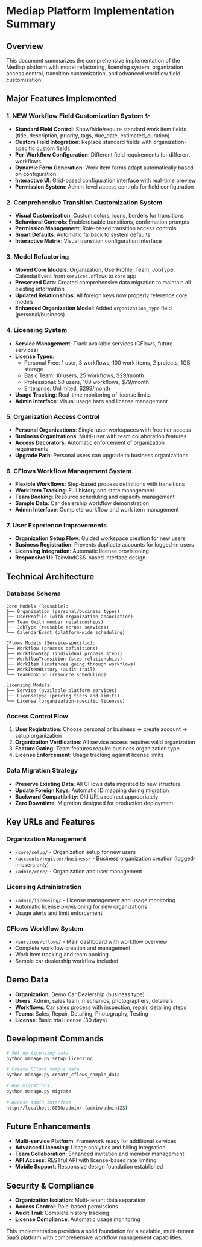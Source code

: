 # Mediap Platform Implementation Summary

## Overview
This document summarizes the comprehensive implementation of the Mediap platform with model refactoring, licensing system, organization access control, transition customization, and advanced workflow field customization.

## Major Features Implemented

### 1. **NEW** Workflow Field Customization System ✨
- **Standard Field Control**: Show/hide/require standard work item fields (title, description, priority, tags, due_date, estimated_duration)
- **Custom Field Integration**: Replace standard fields with organization-specific custom fields
- **Per-Workflow Configuration**: Different field requirements for different workflows
- **Dynamic Form Generation**: Work item forms adapt automatically based on configuration
- **Interactive UI**: Grid-based configuration interface with real-time preview
- **Permission System**: Admin-level access controls for field configuration

### 2. Comprehensive Transition Customization System
- **Visual Customization**: Custom colors, icons, borders for transitions
- **Behavioral Controls**: Enable/disable transitions, confirmation prompts
- **Permission Management**: Role-based transition access controls  
- **Smart Defaults**: Automatic fallback to system defaults
- **Interactive Matrix**: Visual transition configuration interface

### 3. Model Refactoring
- **Moved Core Models**: Organization, UserProfile, Team, JobType, CalendarEvent from `services.cflows` to `core` app
- **Preserved Data**: Created comprehensive data migration to maintain all existing information
- **Updated Relationships**: All foreign keys now properly reference core models
- **Enhanced Organization Model**: Added `organization_type` field (personal/business)

### 4. Licensing System
- **Service Management**: Track available services (CFlows, future services)
- **License Types**: 
  - Personal Free: 1 user, 3 workflows, 100 work items, 2 projects, 1GB storage
  - Basic Team: 10 users, 25 workflows, $29/month
  - Professional: 50 users, 100 workflows, $79/month  
  - Enterprise: Unlimited, $299/month
- **Usage Tracking**: Real-time monitoring of license limits
- **Admin Interface**: Visual usage bars and license management

### 5. Organization Access Control
- **Personal Organizations**: Single-user workspaces with free tier access
- **Business Organizations**: Multi-user with team collaboration features
- **Access Decorators**: Automatic enforcement of organization requirements
- **Upgrade Path**: Personal users can upgrade to business organizations

### 6. CFlows Workflow Management System
- **Flexible Workflows**: Step-based process definitions with transitions
- **Work Item Tracking**: Full history and state management
- **Team Booking**: Resource scheduling and capacity management
- **Sample Data**: Car dealership workflow demonstration
- **Admin Interface**: Complete workflow and work item management

### 7. User Experience Improvements
- **Organization Setup Flow**: Guided workspace creation for new users
- **Business Registration**: Prevents duplicate accounts for logged-in users
- **Licensing Integration**: Automatic license provisioning
- **Responsive UI**: TailwindCSS-based interface design

## Technical Architecture

### Database Schema
```
Core Models (Reusable):
├── Organization (personal/business types)
├── UserProfile (with organization association)
├── Team (with member relationships)
├── JobType (reusable across services)
└── CalendarEvent (platform-wide scheduling)

CFlows Models (Service-specific):
├── Workflow (process definitions)
├── WorkflowStep (individual process steps)
├── WorkflowTransition (step relationships)
├── WorkItem (instances going through workflows)
├── WorkItemHistory (audit trail)
└── TeamBooking (resource scheduling)

Licensing Models:
├── Service (available platform services)
├── LicenseType (pricing tiers and limits)
└── License (organization-specific licenses)
```

### Access Control Flow
1. **User Registration**: Choose personal or business → create account → setup organization
2. **Organization Verification**: All service access requires valid organization
3. **Feature Gating**: Team features require business organization type
4. **License Enforcement**: Usage tracking against license limits

### Data Migration Strategy
- **Preserve Existing Data**: All CFlows data migrated to new structure
- **Update Foreign Keys**: Automatic ID mapping during migration
- **Backward Compatibility**: Old URLs redirect appropriately
- **Zero Downtime**: Migration designed for production deployment

## Key URLs and Features

### Organization Management
- `/core/setup/` - Organization setup for new users
- `/accounts/register/business/` - Business organization creation (logged-in users only)
- `/admin/core/` - Organization and user management

### Licensing Administration
- `/admin/licensing/` - License management and usage monitoring
- Automatic license provisioning for new organizations
- Usage alerts and limit enforcement

### CFlows Workflow System
- `/services/cflows/` - Main dashboard with workflow overview
- Complete workflow creation and management
- Work item tracking and team booking
- Sample car dealership workflow included

## Demo Data
- **Organization**: Demo Car Dealership (business type)
- **Users**: Admin, sales team, mechanics, photographers, detailers
- **Workflows**: Car sales process with inspection, repair, detailing steps
- **Teams**: Sales, Repair, Detailing, Photography, Testing
- **License**: Basic trial license (30 days)

## Development Commands
```bash
# Set up licensing data
python manage.py setup_licensing

# Create CFlows sample data
python manage.py create_cflows_sample_data

# Run migrations
python manage.py migrate

# Access admin interface
http://localhost:8000/admin/ (admin/admin123)
```

## Future Enhancements
- **Multi-service Platform**: Framework ready for additional services
- **Advanced Licensing**: Usage analytics and billing integration  
- **Team Collaboration**: Enhanced invitation and member management
- **API Access**: RESTful API with license-based rate limiting
- **Mobile Support**: Responsive design foundation established

## Security & Compliance
- **Organization Isolation**: Multi-tenant data separation
- **Access Control**: Role-based permissions
- **Audit Trail**: Complete history tracking
- **License Compliance**: Automatic usage monitoring

This implementation provides a solid foundation for a scalable, multi-tenant SaaS platform with comprehensive workflow management capabilities.
